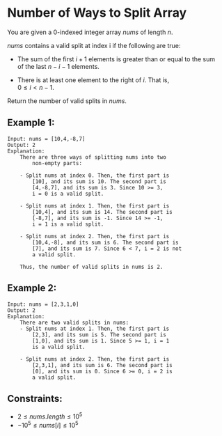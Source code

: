 # Number of Ways to Split Array

You are given a 0-indexed integer array $nums$ of length $n$.

$nums$ contains a valid split at index i if the following are true:

* The sum of the first $i + 1$ elements is greater than or equal to the sum  
    of the last $n - i - 1$ elements.

* There is at least one element to the right of $i$. That is,  
    $0 \le i < n - 1$.

Return the number of valid splits in $nums$.

 

## Example 1:

    Input: nums = [10,4,-8,7]
    Output: 2
    Explanation: 
        There are three ways of splitting nums into two 
            non-empty parts:

        - Split nums at index 0. Then, the first part is 
            [10], and its sum is 10. The second part is 
            [4,-8,7], and its sum is 3. Since 10 >= 3, 
            i = 0 is a valid split.

        - Split nums at index 1. Then, the first part is 
            [10,4], and its sum is 14. The second part is 
            [-8,7], and its sum is -1. Since 14 >= -1, 
            i = 1 is a valid split.

        - Split nums at index 2. Then, the first part is 
            [10,4,-8], and its sum is 6. The second part is 
            [7], and its sum is 7. Since 6 < 7, i = 2 is not 
            a valid split.

        Thus, the number of valid splits in nums is 2.

## Example 2:

    Input: nums = [2,3,1,0]
    Output: 2
    Explanation: 
        There are two valid splits in nums:
        - Split nums at index 1. Then, the first part is 
            [2,3], and its sum is 5. The second part is 
            [1,0], and its sum is 1. Since 5 >= 1, i = 1 
            is a valid split. 

        - Split nums at index 2. Then, the first part is 
            [2,3,1], and its sum is 6. The second part is 
            [0], and its sum is 0. Since 6 >= 0, i = 2 is 
            a valid split.
        
        

## Constraints:

* $2 \le nums.length \le 10^5$
* $-10^5 \le nums[i] \le 10^5$


